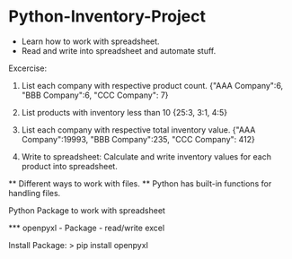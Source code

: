 # Python-Inventory-Project

- Learn how to work with spreadsheet.
- Read and write into spreadsheet and automate stuff.

Excercise:

1. List each company with respective product count.
    {"AAA Company":6, "BBB Company":6, "CCC Company": 7}
    
2. List products with inventory less than 10
    {25:3, 3:1, 4:5}
    
3. List each company with respective total inventory value.
   {"AAA Company":19993, "BBB Company":235, "CCC Company": 412}
   
4. Write to spreadsheet: Calculate and write inventory values for each product into spreadsheet.


** Different ways to work with files.
** Python has built-in functions for handling files.

Python Package to work with spreadsheet

*** openpyxl - Package - read/write excel

Install Package: 
    > pip install openpyxl
